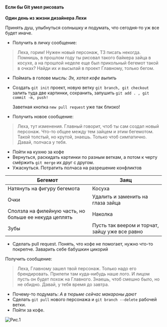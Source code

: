 #### Если бы Git умел рисовать

**Один день из жизни дизайнера Лехи**

Принять душ, улыбнуться солнышку и подумать, что сегодня-то уж все будет иначе.

* Получить в личку сообщение:

> Леха, горим! Нужен новый персонаж, ТЗ писать некогда. Помнишь, в прошлом году ты рисовал такого байкера зайца в косухе, а на прошлой неделе еще был прикольный бегемот такой в очках? Найди их и высылай в проект Главному, только бегом.

* Поймать в голове мысль:  *Эх, хотел кофе выпить*

* Создать `git init` проект, новую ветку `git branch, git checkout` залить туда две картинки, сохранить, запушить `git add . , git commit -m, push!` 

  Заветная кнопка `new pull request` уже так близко!

* Получить новое сообщение:

> Леха, тут изменения. Главный говорит, чтоб ты сам создал новый персонаж. Что-то общее между тем зайцем и этим бегемотом. Такой толстый, но крутой, знаешь. Только чтоб симпатично. Давай, полчаса у тебя.

* Пойти на кухню за кофе
* Вернуться, раскидать картинки по разным веткам, а потом к черту смёржить `git merge` их друг с другом. 
* Ужаснуться. Потратить  полчаса на разрешение конфликтов

| Бегемот                                                | Заяц                                           |
| ------------------------------------------------------ | ---------------------------------------------- |
| Натянуть на фигуру бегемота                            | Косуха                                         |
| Очки                                                   | Удалить и заменить на глаза зайца              |
| Сползла на филейную часть, но больше ее некуда цеплять | Наколка                                        |
| Зубы                                                   | Пусть так веером и торчат, зайцу уже все равно |

* Сделать pull request. Понять, что кофе не помогает, нужно что-то покрепче. Заварить себе бабушкин цикорий

Получить сообщение:

> Леха, Главному зашел твой персонаж. Только надо его брендировать. Прилепи там куда-нибудь наше лого. И лицом пусть он будет похож на Главного. Знаешь, чтоб смешно было, но не обидно. Давай, у тебя время до завтра.

* Почему-то подумать: *А в тюрьме сейчас макароны дают*
* Сделать `git pull` нового персонажа и `git branch --delete` рабочей ветки. 
* Пойти за кофе.



![Рис.1](https://sun9-53.userapi.com/impf/c841439/v841439603/11f3e/ePf5sAceOfQ.jpg?size=980x735&quality=96&sign=2fe854cda51e0302616605603ea03ac5&c_uniq_tag=_zh_LKZjWMbXpGrnM9mCwk9p_4Hc23f8aniq_ghMfyc&type=album)



